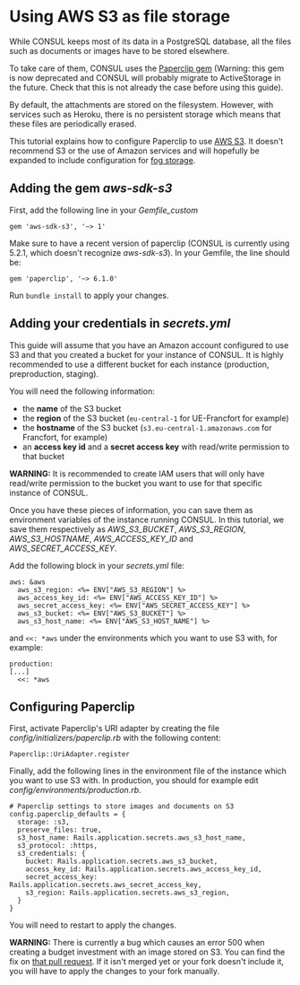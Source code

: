 # Using AWS S3 as file storage

While CONSUL keeps most of its data in a PostgreSQL database, all the files such as documents or images have to be stored elsewhere.

To take care of them, CONSUL uses the [Paperclip gem](https://github.com/thoughtbot/paperclip) (Warning: this gem is now deprecated and CONSUL will probably migrate to ActiveStorage in the future. Check that this is not already the case before using this guide).

By default, the attachments are stored on the filesystem. However, with services such as Heroku, there is no persistent storage which means that these files are periodically erased.

This tutorial explains how to configure Paperclip to use [AWS S3](https://aws.amazon.com/fr/s3/). It doesn't recommend S3 or the use of Amazon services and will hopefully be expanded to include configuration for [fog storage](http://fog.io/storage/).

## Adding the gem *aws-sdk-s3*

First, add the following line in your *Gemfile_custom*

```
gem 'aws-sdk-s3', '~> 1'
```

Make sure to have a recent version of paperclip (CONSUL is currently using 5.2.1, which doesn't recognize *aws-sdk-s3*). In your Gemfile, the line should be:

```
gem 'paperclip', '~> 6.1.0'
```

Run `bundle install` to apply your changes.

## Adding your credentials in *secrets.yml*

This guide will assume that you have an Amazon account configured to use S3 and that you created a bucket for your instance of CONSUL. It is highly recommended to use a different bucket for each instance (production, preproduction, staging).

You will need the following information:
- the **name** of the S3 bucket
- the **region** of the S3 bucket (`eu-central-1` for UE-Francfort for example)
- the **hostname** of the S3 bucket (`s3.eu-central-1.amazonaws.com` for Francfort, for example)
- an **access key id** and a **secret access key** with read/write permission to that bucket

**WARNING:** It is recommended to create IAM users that will only have read/write permission to the bucket you want to use for that specific instance of CONSUL.

Once you have these pieces of information, you can save them as environment variables of the instance running CONSUL. In this tutorial, we save them respectively as *AWS_S3_BUCKET*, *AWS_S3_REGION*, *AWS_S3_HOSTNAME*, *AWS_ACCESS_KEY_ID* and *AWS_SECRET_ACCESS_KEY*.

Add the following block in your *secrets.yml* file:

```
aws: &aws
  aws_s3_region: <%= ENV["AWS_S3_REGION"] %>
  aws_access_key_id: <%= ENV["AWS_ACCESS_KEY_ID"] %>
  aws_secret_access_key: <%= ENV["AWS_SECRET_ACCESS_KEY"] %>
  aws_s3_bucket: <%= ENV["AWS_S3_BUCKET"] %>
  aws_s3_host_name: <%= ENV["AWS_S3_HOST_NAME"] %>
```

and `<<: *aws` under the environments which you want to use S3 with, for example:

```
production:
[...]
  <<: *aws
```

## Configuring Paperclip

First, activate Paperclip's URI adapter by creating the file *config/initializers/paperclip.rb* with the following content:

```
Paperclip::UriAdapter.register
```

Finally, add the following lines in the environment file of the instance which you want to use S3 with. In production, you should for example edit *config/environments/production.rb*.

```
# Paperclip settings to store images and documents on S3
config.paperclip_defaults = {
  storage: :s3,
  preserve_files: true,
  s3_host_name: Rails.application.secrets.aws_s3_host_name,
  s3_protocol: :https,
  s3_credentials: {
    bucket: Rails.application.secrets.aws_s3_bucket,
    access_key_id: Rails.application.secrets.aws_access_key_id,
    secret_access_key: Rails.application.secrets.aws_secret_access_key,
    s3_region: Rails.application.secrets.aws_s3_region,
  }
}
```

You will need to restart to apply the changes.

**WARNING:** There is currently a bug which causes an error 500 when creating a budget investment with an image stored on S3. You can find the fix on [that pull request](https://github.com/consul/consul/pull/2851). If it isn't merged yet or your fork doesn't include it, you will have to apply the changes to your fork manually.
